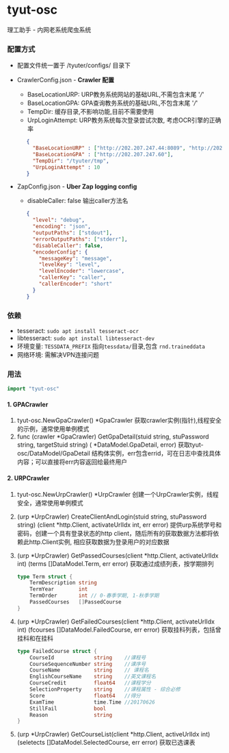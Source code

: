 # tyut-osc
理工助手 - 内网老系统爬虫系统

### 配置方式
*   配置文件统一置于 /tyuter/configs/ 目录下
*   CrawlerConfig.json - **Crawler 配置**
    *   BaseLocationURP: URP教务系统网站的基础URL,不需包含末尾 '*/*'
    *   BaseLocationGPA: GPA查询教务系统的基础URL,不包含末尾 '*/*'
    *   TempDir: 缓存目录,不影响功能,目前不需要使用
    *   UrpLoginAttempt: URP教务系统每次登录尝试次数, 考虑OCR引擎的正确率
    ```json
       {
         "BaseLocationURP" : ["http://202.207.247.44:8089", "http://202.207.247.44:8065", "http://202.207.247.44:8059", "http://202.207.247.44:8064" ,"http://202.207.247.51:8065","http://202.207.247.49"],
         "BaseLocationGPA" : ["http://202.207.247.60"],
         "TempDir": "/tyuter/tmp",
         "UrpLoginAttempt" : 10
       }
    ```

*   ZapConfig.json - **Uber Zap logging config** 
    *   disableCaller: false 输出caller方法名
    ```json
       {
         "level": "debug",
         "encoding": "json",
         "outputPaths": ["stdout"],
         "errorOutputPaths": ["stderr"],
         "disableCaller": false,
         "encoderConfig": {
           "messageKey": "message",
           "levelKey": "level",
           "levelEncoder": "lowercase",
           "callerKey": "caller",
           "callerEncoder": "short"
         }
       }
    ```
    
    
### 依赖
*   tesseract: `sudo apt install tesseract-ocr`
*   libtesseract: `sudo apt install libtesseract-dev`
*   环境变量: `TESSDATA_PREFIX` 指向`tessdata/`目录,包含 `rnd.traineddata`
*   网络环境: 需解决VPN连接问题

### 用法
```go
import "tyut-osc"
```

#### 1. GPACrawler

1. tyut-osc.NewGpaCrawler() *GpaCrawler 获取crawler实例(指针),线程安全的示例，通常使用单例模式
2. func (crawler *GpaCrawler) GetGpaDetail(stuid string, stuPassword string, targetStuid string) ( *DataModel.GpaDetail, error)
    获取tyut-osc/DataModel/GpaDetail 结构体实例，err包含errid，可在日志中查找具体内容；可以直接将err内容返回给最终用户
        
#### 2. URPCrawler

1. tyut-osc.NewUrpCrawler() *UrpCrawler 创建一个UrpCrawler实例，线程安全，通常使用单例模式
2. (urp *UrpCrawler) CreateClientAndLogin(stuid string, stuPassword string) (client *http.Client, activateUrlIdx int, err error)
    提供urp系统学号和密码，创建一个具有登录状态的http client，随后所有的获取数据方法都将依赖此http.Client实例, 相应获取数据为登录用户的对应数据
3. (urp *UrpCrawler) GetPassedCourses(client *http.Client, activateUrlIdx int) (terms []DataModel.Term, err error)
    获取通过成绩列表，按学期排列
    ```go
    type Term struct {
    	TermDescription string
    	TermYear        int
    	TermOrder       int // 0-春季学期, 1-秋季学期
    	PassedCourses   []PassedCourse
    }
    ```
4. (urp *UrpCrawler) GetFailedCourses(client *http.Client, activateUrlIdx int) (fcourses []DataModel.FailedCourse, err error)
    获取挂科列表，包括曾挂科和在挂科
    ```go
    type FailedCourse struct {
    	CourseId             string    //课程号
    	CourseSequenceNumber string    //课序号
    	CourseName           string    // 课程名
    	EnglishCourseName    string    //英文课程名
    	CourseCredit         float64   //课程学分
    	SelectionProperty    string    //课程属性 - 综合必修
    	Score                float64   //得分
    	ExamTime             time.Time //20170626
    	StillFail            bool
    	Reason               string
    }
    ```
    
5. (urp *UrpCrawler) GetCourseList(client *http.Client, activeUrlIdx int) (seletects []DataModel.SelectedCourse, err error)
     获取已选课表
